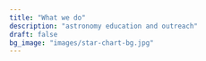 ```yaml
---
title: "What we do"
description: "astronomy education and outreach"
draft: false
bg_image: "images/star-chart-bg.jpg"
---
```

